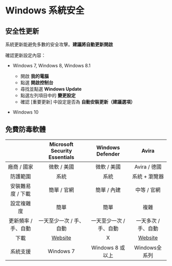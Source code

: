 # Windows 系統安全

## 安全性更新

系統更新能避免多數的安全攻擊。**建議將自動更新開啟**

確認更新設定內容：

- Windows 7, Windows 8, Windows 8.1

    - 開啟 **我的電腦**
    - 點選 **開啟控制台**
    - 尋找並點選 **Windows Update**
    - 點選左列項目中的 **變更設定**
    - 確認 [重要更新] 中設定是否為 **自動安裝更新（建議選項）**

- Windows 10

## 免費防毒軟體

||Microsoft Security Essentials|Windows Defender|Avira|
|:-----:|:-----:|:-----:|:-----:|
|廠商 / 國家|微軟 / 美國|微軟 / 美國|Avira / 德國|
|防護範圍|系統|系統|系統 + 瀏覽器|
|安裝難易度 / 下載|簡單 / 官網|簡單 / 內建|中等 / 官網 |
|設定複雜度|簡單|簡單|複雜|
|更新頻率 / 手、自動|一天至少一次 / 手、自動|一天至少一次 / 手、自動|一天多次 / 手、自動|
|下載|[Website](https://www.microsoft.com/en-us/download/details.aspx?id=5201)|X|[Website](https://www.avira.com/)|
|系統支援|Windows 7|Windows 8 或以上|Windows全系列|
